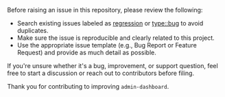 Before raising an issue in this repository, please review the following:

- Search existing issues labeled as [regression](https://code.swecha.org/soai2025/admin-dashboard/issues?label_name%5B%5D=regression) or [type::bug](https://code.swecha.org/soai2025/admin-dashboard/issues?label_name%5B%5D=type::bug) to avoid duplicates.
- Make sure the issue is reproducible and clearly related to this project.
- Use the appropriate issue template (e.g., Bug Report or Feature Request) and provide as much detail as possible.

If you're unsure whether it's a bug, improvement, or support question, feel free to start a discussion or reach out to contributors before filing.

Thank you for contributing to improving `admin-dashboard`.

<!-- Template adapted for https://code.swecha.org/soai2025/admin-dashboard -->
